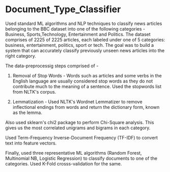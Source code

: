 # Document_Type_Classifier
Used standard ML algorithms and NLP techniques to classify news articles belonging to the BBC dataset into one of the following categories - Business, Sports,Technology, Entertainment and Politics.
The dataset comprises of 2225 of 2225 articles, each labeled under one of 5 categories: business, entertainment, politics, sport or tech. The goal was to build a system that can accurately classify previously unseen news articles into the right category.

The data-preprocessig steps comprised of -
1) Removal of Stop Words - Words such as articles and some verbs in the English language are usually considered stop words as they do not contribute much to the meaning of a sentence.
   Used the stopwords list from NLTK's corpus.
   
2) Lemmatization - Used NLTK's Wordnet Lemmatizer to remove inflectional endings from words and return the dictionary form, known as the lemma.

Also used sklearn's chi2 package to perform Chi-Square analysis. This gives us the most correlated unigrams and bigrams in each category.

Used Term-Frequency Inverse-Document Frequency (TF-IDF) to convert text into feature vectors.

Finally, used three representative ML algorithms (Random Forest, Multinomial NB, Logistic Regression) to classify documents to one of the categories. 
Used K-Fold crosss-validation for the same.
